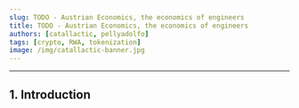 ```yaml
---
slug: TODO - Austrian Economics, the economics of engineers
title: TODO - Austrian Economics, the economics of engineers
authors: [catallactic, pellyadolfo]
tags: [crypto, RWA, tokenization]
image: /img/catallactic-banner.jpg
---
```

---

## 1. Introduction


